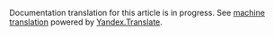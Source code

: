 Documentation translation for this article is in progress.
See
[machine translation](https://z5h64q92x9.net/proxy_u/ru-en.en/http/hhru.github.io/api/rendered-docs/docs/faculties.md.html) powered by
[Yandex.Translate](https://translate.yandex.com/translate).